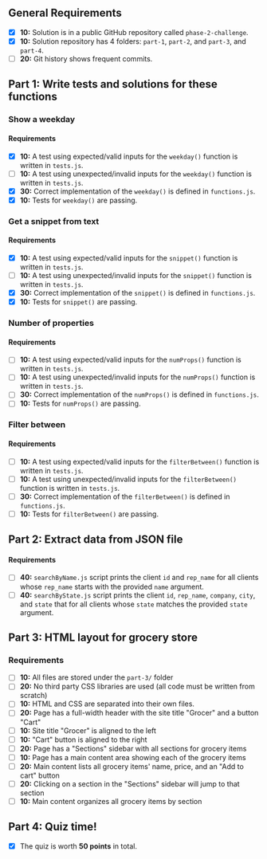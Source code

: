 ## General Requirements

- [X] __10:__ Solution is in a public GitHub repository called `phase-2-challenge`.
- [X] __10:__ Solution repository has 4 folders: `part-1`, `part-2`, and `part-3`, and `part-4`.
- [ ] __20:__ Git history shows frequent commits.

## Part 1: Write tests and solutions for these functions
### Show a weekday
#### Requirements

- [X] __10:__ A test using expected/valid inputs for the `weekday()` function is written in `tests.js`.
- [ ] __10:__ A test using unexpected/invalid inputs for the `weekday()` function is written in `tests.js`.
- [X] __30:__ Correct implementation of the `weekday()` is defined in `functions.js`.
- [X] __10:__ Tests for `weekday()` are passing.

### Get a snippet from text
#### Requirements

- [X] __10:__ A test using expected/valid inputs for the `snippet()` function is written in `tests.js`.
- [ ] __10:__ A test using unexpected/invalid inputs for the `snippet()` function is written in `tests.js`.
- [X] __30:__ Correct implementation of the `snippet()` is defined in `functions.js`.
- [X] __10:__ Tests for `snippet()` are passing.

### Number of properties
#### Requirements

- [ ] __10:__ A test using expected/valid inputs for the `numProps()` function is written in `tests.js`.
- [ ] __10:__ A test using unexpected/invalid inputs for the `numProps()` function is written in `tests.js`.
- [ ] __30:__ Correct implementation of the `numProps()` is defined in `functions.js`.
- [ ] __10:__ Tests for `numProps()` are passing.

### Filter between
#### Requirements

- [ ] __10:__ A test using expected/valid inputs for the `filterBetween()` function is written in `tests.js`.
- [ ] __10:__ A test using unexpected/invalid inputs for the `filterBetween()` function is written in `tests.js`.
- [ ] __30:__ Correct implementation of the `filterBetween()` is defined in `functions.js`.
- [ ] __10:__ Tests for `filterBetween()` are passing.

## Part 2: Extract data from JSON file
#### Requirements

- [ ] __40:__ `searchByName.js` script prints the client  `id` and `rep_name` for all clients whose `rep_name` starts with the provided `name` argument.
- [ ] __40:__ `searchByState.js` script prints the client `id`, `rep_name`, `company`, `city`, and `state` that for all clients whose `state` matches the provided `state` argument.

## Part 3: HTML layout for grocery store
### Requirements

- [ ] __10:__ All files are stored under the `part-3/` folder
- [ ] __20:__ No third party CSS libraries are used (all code must be written from scratch)
- [ ] __10:__ HTML and CSS are separated into their own files.
- [ ] __20:__ Page has a full-width header with the site title "Grocer" and a button "Cart"
- [ ] __10:__ Site title "Grocer" is aligned to the left
- [ ] __10:__ "Cart" button is aligned to the right
- [ ] __20:__ Page has a "Sections" sidebar with all sections for grocery items
- [ ] __10:__ Page has a main content area showing each of the grocery items
- [ ] __20:__ Main content lists all grocery items' name, price, and an "Add to cart" button
- [ ] __20:__ Clicking on a section in the "Sections" sidebar will jump to that section
- [ ] __10:__ Main content organizes all grocery items by section

## Part 4: Quiz time!

- [X] The quiz is worth __50 points__ in total.
